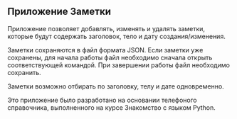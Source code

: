 ## Приложение Заметки

Приложение позволяет добавлять, изменять и удалять заметки, которые будут содержать заголовок, тело и дату создания/изменения.    
  
Заметки сохраняются в файл формата JSON. Если заметки уже сохранены, для начала работы файл необходимо сначала открыть соответствующей командой. При завершении работы файл необходимо сохранить.  
  
Заметки возможно отбирать по заголовку, телу и дате одновременно.  
  
  
Это приложение было разработано на основании телефоного справочника, выполненного на курсе Знакомство с языком Python.